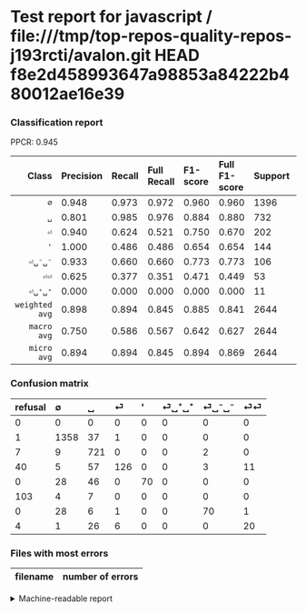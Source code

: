 # Test report for javascript / file:///tmp/top-repos-quality-repos-j193rcti/avalon.git HEAD f8e2d458993647a98853a84222b480012ae16e39

### Classification report

PPCR: 0.945

| Class | Precision | Recall | Full Recall | F1-score | Full F1-score | Support | Full Support | PPCR |
|------:|:----------|:-------|:------------|:---------|:---------|:--------|:-------------|:-----|
| `∅` | 0.948| 0.973| 0.972| 0.960| 0.960| 1396| 1397| 0.999 |
| `␣` | 0.801| 0.985| 0.976| 0.884| 0.880| 732| 739| 0.991 |
| `⏎` | 0.940| 0.624| 0.521| 0.750| 0.670| 202| 242| 0.835 |
| `'` | 1.000| 0.486| 0.486| 0.654| 0.654| 144| 144| 1.000 |
| `⏎␣⁻␣⁻` | 0.933| 0.660| 0.660| 0.773| 0.773| 106| 106| 1.000 |
| `⏎⏎` | 0.625| 0.377| 0.351| 0.471| 0.449| 53| 57| 0.930 |
| `⏎␣⁺␣⁺` | 0.000| 0.000| 0.000| 0.000| 0.000| 11| 114| 0.096 |
| `weighted avg` | 0.898| 0.894| 0.845| 0.885| 0.841| 2644| 2799| 0.945 |
| `macro avg` | 0.750| 0.586| 0.567| 0.642| 0.627| 2644| 2799| 0.945 |
| `micro avg` | 0.894| 0.894| 0.845| 0.894| 0.869| 2644| 2799| 0.945 |

### Confusion matrix

|refusal|  ∅| ␣| ⏎| '| ⏎␣⁺␣⁺| ⏎␣⁻␣⁻| ⏎⏎| 
|:---|:---|:---|:---|:---|:---|:---|:---|
|0 |0 |0 |0 |0 |0 |0 |0 |
|1 |1358 |37 |1 |0 |0 |0 |0 |
|7 |9 |721 |0 |0 |0 |2 |0 |
|40 |5 |57 |126 |0 |0 |3 |11 |
|0 |28 |46 |0 |70 |0 |0 |0 |
|103 |4 |7 |0 |0 |0 |0 |0 |
|0 |28 |6 |1 |0 |0 |70 |1 |
|4 |1 |26 |6 |0 |0 |0 |20 |

### Files with most errors

| filename | number of errors|
|:----:|:-----|

<details>
    <summary>Machine-readable report</summary>
```json
{
  "cl_report": {"\u0027": {"f1-score": 0.6542056074766355, "precision": 1.0, "recall": 0.4861111111111111, "support": 144}, "macro avg": {"f1-score": 0.6417013563162911, "precision": 0.7496293141344751, "recall": 0.5864801976612107, "support": 2644}, "micro avg": {"f1-score": 0.8944780635400907, "precision": 0.8944780635400907, "recall": 0.8944780635400907, "support": 2644}, "weighted avg": {"f1-score": 0.8848918682609901, "precision": 0.8983920053078155, "recall": 0.8944780635400907, "support": 2644}, "\u2205": {"f1-score": 0.9600565570873101, "precision": 0.947662247034194, "recall": 0.9727793696275072, "support": 1396}, "\u23ce": {"f1-score": 0.7500000000000001, "precision": 0.9402985074626866, "recall": 0.6237623762376238, "support": 202}, "\u23ce\u23ce": {"f1-score": 0.4705882352941177, "precision": 0.625, "recall": 0.37735849056603776, "support": 53}, "\u23ce\u2423\u207a\u2423\u207a": {"f1-score": 0.0, "precision": 0.0, "recall": 0.0, "support": 11}, "\u23ce\u2423\u207b\u2423\u207b": {"f1-score": 0.7734806629834254, "precision": 0.9333333333333333, "recall": 0.660377358490566, "support": 106}, "\u2423": {"f1-score": 0.883578431372549, "precision": 0.8011111111111111, "recall": 0.9849726775956285, "support": 732}},
  "cl_report_full": {"\u0027": {"f1-score": 0.6542056074766355, "precision": 1.0, "recall": 0.4861111111111111, "support": 144}, "macro avg": {"f1-score": 0.626694187450246, "precision": 0.7496293141344751, "recall": 0.5665360878816047, "support": 2799}, "micro avg": {"f1-score": 0.8690060628329964, "precision": 0.8944780635400907, "recall": 0.8449446230796713, "support": 2799}, "weighted avg": {"f1-score": 0.8413379170712548, "precision": 0.8653146989486187, "recall": 0.8449446230796713, "support": 2799}, "\u2205": {"f1-score": 0.9597173144876325, "precision": 0.947662247034194, "recall": 0.972083035075161, "support": 1397}, "\u23ce": {"f1-score": 0.6702127659574468, "precision": 0.9402985074626866, "recall": 0.5206611570247934, "support": 242}, "\u23ce\u23ce": {"f1-score": 0.449438202247191, "precision": 0.625, "recall": 0.3508771929824561, "support": 57}, "\u23ce\u2423\u207a\u2423\u207a": {"f1-score": 0.0, "precision": 0.0, "recall": 0.0, "support": 114}, "\u23ce\u2423\u207b\u2423\u207b": {"f1-score": 0.7734806629834254, "precision": 0.9333333333333333, "recall": 0.660377358490566, "support": 106}, "\u2423": {"f1-score": 0.8798047589993898, "precision": 0.8011111111111111, "recall": 0.9756427604871448, "support": 739}},
  "ppcr": 0.9446230796713112
}
```
</details>
